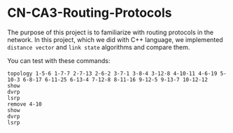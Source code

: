 # CN-CA3-Routing-Protocols
The purpose of this project is to familiarize with routing protocols in the network. In this project, which we did with C++ language, we implemented `distance vector` and `link state` algorithms and compare them.

You can test with these commands:
```
topology 1-5-6 1-7-7 2-7-13 2-6-2 3-7-1 3-8-4 3-12-8 4-10-11 4-6-19 5-10-3 6-8-17 6-11-25 6-13-4 7-12-8 8-11-16 9-12-5 9-13-7 10-12-12
show
dvrp
lsrp
remove 4-10
show
dvrp
lsrp
```
